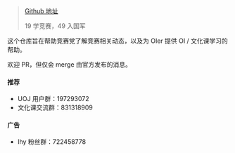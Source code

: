 > [Github 地址](https://github.com/jybicu/jyb.icu/)
> 
> 19 学竞赛，49 入国军

这个仓库旨在帮助竞赛党了解竞赛相关动态，以及为 OIer 提供 OI / 文化课学习的帮助。

欢迎 PR，但仅会 merge 由官方发布的消息。

#### 推荐

* UOJ 用户群：197293072
* 文化课交流群：831318909

#### 广告

* lhy 粉丝群：722458778